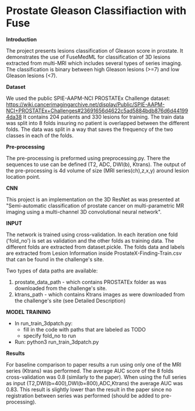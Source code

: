 # Prostate Gleason Classifiaction with Fuse
**Introduction**

The project presents lesions classification of Gleason score in prostate.
It demonstrates the use of FuseMedML for classification of 3D lesions extracted from multi-MRI which includes several types 
of series imaging.
The classification is binary between high Gleason lesions (>=7) and low Gleason lesions (<7).

  
**Dataset**

We used the public SPIE-AAPM-NCI PROSTATEx Challenge dataset:
https://wiki.cancerimagingarchive.net/display/Public/SPIE-AAPM-NCI+PROSTATEx+Challenges#23691656d4622c5ad5884bdb876d6d441994da38
It contains 204 patients and 330 lesions for training.
The train data was split into 8 folds insuring no patient is overlapped between the different folds. The data was split in 
a way that saves the frequency of the two classes in each of the folds.

**Pre-processing**

The pre-processing is preformed using preprocessing.py.
There the sequences to use can be defined (T2, ADC, DWI(b), Ktrans). The output of the pre-processing is 4d volume of size
(MRI series(ch),z,x,y) around lesion location point.

**CNN**

This project is an implementation on the 3D ResNet as was presented at 
"Semi-automatic classification of prostate cancer on multi-parametric MR imaging using a multi-channel 3D convolutional 
neural network". 

**INPUT**

The network is trained using cross-validation. 
In each iteration one fold ('fold_no') is set as validation and the other folds as training data.
The different folds are extracted from dataset.pickle.
The folds data and labels are extracted from Lesion Information inside ProstateX-Finding-Train.csv that can be found in 
the challenge's site. 

Two types of data paths are available: 
1. prostate_data_path - which contains PROSTATEx folder as was downloaded from the challenge's site.
2. ktrans_path - which contains Ktrans images as were downloaded from the challenge's site (see Detailed Description) 

**MODEL TRAINING**
* In run_train_3dpatch.py:
    - fill in the code with paths that are labeled as TODO
    - specify fold_no to run
* Run:
    python3 run_train_3dpatch.py   

**Results**

For baseline comparison to paper results a run using only one of the MRI series (Ktrans) was performed. 
The average AUC score of the 8 folds cross-validation was 0.8 (similarly to the paper).
When using the full series as input (T2,DWI(b=400),DWI(b=800),ADC,Ktrans) the average AUC was 0.83. This result is slightly 
lower than the result in the paper since no registration between series was performed (should be added to pre-processing).  